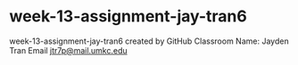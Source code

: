 # week-13-assignment-jay-tran6
week-13-assignment-jay-tran6 created by GitHub Classroom
Name: Jayden Tran
Email jtr7p@mail.umkc.edu
